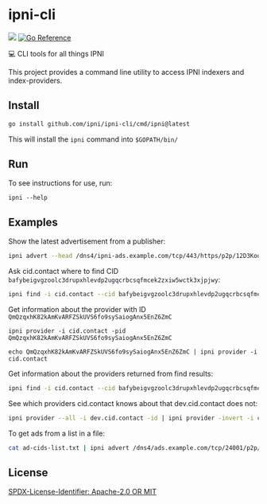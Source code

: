 # ipni-cli
[![](https://img.shields.io/badge/made%20by-Protocol%20Labs-blue.svg?style=flat-square)](https://protocol.ai)
[![Go Reference](https://pkg.go.dev/badge/github.com/ipni/ipni-cli.svg)](https://pkg.go.dev/github.com/ipni/ipni-cli)

:computer: CLI tools for all things IPNI

This project provides a command line utility to access IPNI indexers and index-providers.

## Install

```sh
go install github.com/ipni/ipni-cli/cmd/ipni@latest
```

This will install the `ipni` command into `$GOPATH/bin/`

## Run

To see instructions for use, run:
```
ipni --help
```

## Examples

Show the latest advertisement from a publisher:
```sh
ipni advert --head /dns4/ipni-ads.example.com/tcp/443/https/p2p/12D3KooWQ9j3Ur5V9U63Vi6ved72TcA3sv34k74W3wpW5rwNvDc3
```

Ask cid.contact where to find CID `bafybeigvgzoolc3drupxhlevdp2ugqcrbcsqfmcek2zxiw5wctk3xjpjwy`:
```sh
ipni find -i cid.contact --cid bafybeigvgzoolc3drupxhlevdp2ugqcrbcsqfmcek2zxiw5wctk3xjpjwy
```

Get information about the provider with ID `QmQzqxhK82kAmKvARFZSkUVS6fo9sySaiogAnx5EnZ6ZmC`
```
ipni provider -i cid.contact -pid QmQzqxhK82kAmKvARFZSkUVS6fo9sySaiogAnx5EnZ6ZmC
```
```
echo QmQzqxhK82kAmKvARFZSkUVS6fo9sySaiogAnx5EnZ6ZmC | ipni provider -i cid.contact
```

Get information about the providers returned from find results:
```sh
ipni find -i cid.contact --cid bafybeigvgzoolc3drupxhlevdp2ugqcrbcsqfmcek2zxiw5wctk3xjpjwy --id-only | ipni provider -i cid.contact
```

See which providers cid.contact knows about that dev.cid.contact does not:
```sh 
ipni provider --all -i dev.cid.contact -id | ipni provider -invert -i cid.contact -id
```

To get ads from a list in a file:
```sh
cat ad-cids-list.txt | ipni advert /dns4/ads.example.com/tcp/24001/p2p/12D3KooWLjeDyvuv7rbfG2wWNvWn7ybmmU88PirmSckuqCgXBAph
```

## License

[SPDX-License-Identifier: Apache-2.0 OR MIT](LICENSE.md)
